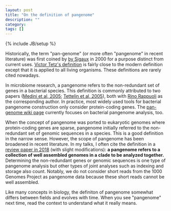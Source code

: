 ```yaml
---
layout: post
title: "On the definition of pangenome"
description: ""
category: 
tags: []
---
```

{% include JB/setup %}

Historically, the term "pan-genome" (or more often "pangenome" in recent
literature) was first coined by [by Sigaux][first] in
2000 for a purpose distinct from current uses. [Victor Tetz's
definition][origin0] is fairly close to the modern definition except that it is
applied to all living organisms. These definitions are rarely cited nowadays.

In microbiome research, a pangenome refers to the non-redundant set of genes in a bacterial species.
This definition is commonly attributed to two papers ([Medini et al,
2005][origin1]; [Tettelin et al, 2005][origin2]), both with [Rino Rappuoli][rr]
as the corresponding author. In practice, most widely used tools for
bacterial pangenome construction only consider protein-coding genes.
The [pan-genome wiki page][wiki] currently focuses on bacterial pangenome
analysis, too.

When the concept of pangenome was ported to eukaryotic genomes where
protein-coding genes are sparse, pangenome initially referred to the
non-redundant set of genomic sequences in a species. This is a good definition
in the narrow sense. However, the scope of pangenome has been broadened in
recent literature. In my talks, I often cite the definition in a [review paper
in 2018][comp-review] (with slight modifications): **a pangenome refers to a
collection of well assembled genomes in a clade to be analyzed together.** Determining the
non-redundant genes or genomic sequences is one type of pangenome analysis but other
types of joint analyses such as indexing and storage also count. Notably, we do
not consider short reads from the 1000 Genomes Project as pangenome data
because these short reads cannot be well assembled.

Like many concepts in biology, the definiton of pangenome somewhat differs
between fields and evolves with time. When you see "pangenome" next time, read
the context to understand what it really means.

[comp-review]: https://pubmed.ncbi.nlm.nih.gov/27769991/
[first]: https://pubmed.ncbi.nlm.nih.gov/11261250/
[origin1]: https://pubmed.ncbi.nlm.nih.gov/16185861/
[origin2]: https://pubmed.ncbi.nlm.nih.gov/16172379/
[rr]: https://en.wikipedia.org/wiki/Rino_Rappuoli
[pm-search]: https://pubmed.ncbi.nlm.nih.gov/?term=%22pangenome%22+OR+%22pan-genome%22%5Btiab%5D&filter=years.1982-2005
[origin0]: https://pubmed.ncbi.nlm.nih.gov/15990697/
[wiki]: https://en.wikipedia.org/wiki/Pan-genome
